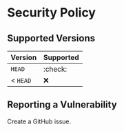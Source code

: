 # Security Policy

## Supported Versions

| Version  | Supported |
| -------- | --------- |
| `HEAD`   | :check:   |
| < `HEAD` | :x:       |

## Reporting a Vulnerability

Create a GitHub issue.
